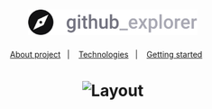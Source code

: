 <h1 align="center">
  <img width="300" alt="logo" src="https://raw.githubusercontent.com/g4-lima/github-explore/f6e471cae2e7006628c50d4b4e300434266f3193/web/src/assets/logo.svg">
</h1>

<p align="center">
  <a href="#about-project">About project</a>&nbsp;&nbsp;&nbsp;|&nbsp;&nbsp;&nbsp;
  <a href="#technologies">Technologies</a>&nbsp;&nbsp;&nbsp;|&nbsp;&nbsp;&nbsp;
  <a href="#getting-started">Getting started</a>&nbsp;&nbsp;&nbsp;&nbsp;&nbsp;&nbsp;
</p>

<h1 align="center">
  <img width="400" alt="Layout" src="https://media0.giphy.com/media/635xHsPjIPrntfzZOM/giphy.gif">
</h1>

